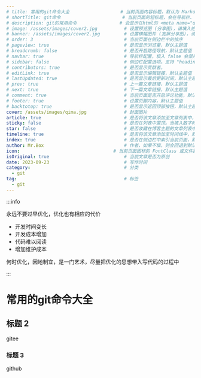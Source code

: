 ```yaml
---
# title: 常用的git命令大全                   # 当前页面内容标题，默认为 Markdown 文件中的第一个 h1 标签内容
# shortTitle: git命令                       # 当前页面的短标题，会在导航栏、侧边栏和路径导航中作为首选
# description: git的常用命令                # 会显示在html的 <meta name="description" content="git的常用命令">
# image: /assets/images/cover2.jpg          # 设置预览图 (分享图)，请填入绝对路径
# banner: /assets/images/cover2.jpg         # 设置横幅图片 (宽屏分享图)，请填入绝对路径
# order: 3                                  # 当前页面在侧边栏中的排序
# pageview: true                            # 是否显示浏览量，默认主题值
# breadcrumb: false                         # 是否开启路径导航，默认主题值
# navbar: true                              # 导航栏配置，填入 false 会禁用导航栏
# sidebar: false                            # 侧边栏配置选项。支持 "heading" 或 false
# contributors: true                        # 是否显示贡献者。
# editLink: true                            # 是否显示编辑链接，默认主题值
# lastUpdated: true                         # 是否显示最后更新时间，默认主题值
# prev: true                                # 上一篇文章链接，默认主题值
# next: true                                # 下一篇文章链接，默认主题值
# comment: true                             # 当前页面是否开启评论功能，默认主题值
# footer: true                              # 设置页脚内容，默认主题值
# backtotop: true                           # 是否显示返回顶部按钮，默认主题值
cover: /assets/images/qima.jpg              # 封面图片
article: true                               # 是否将该文章添加至文章列表中，默认true
sticky: false                               # 是否在列表中置顶。当填入数字时，数字越大，排名越靠前 ，默认false
star: false                                 # 是否收藏在博客主题的文章列表中。当填入数字时，数字越大，排名越靠前，默认false。
timeline: true                              # 是否将该文章添加至时间线中，默认true
index: true                                 # 是否在侧边栏中索引当前页面，默认true
author: Mr.Box                              # 作者，如果不填，则会回退到默认作者
icon:                                   # 当前页面图标的 FontClass 或文件路径
isOriginal: true                            # 当前文章是否为原创
date: 2023-09-23                            # 写作时间
category:                                   # 分类
  - git
tag:                                        # 标签
  - git
---
```


:::info

永远不要过早优化，优化也有相应的代价

- 开发时间变长
- 开发成本增加
- 代码难以阅读
- 增加维护成本

何时优化，因地制宜，是一门艺术，尽量把优化的思想带入写代码的过程中

:::

<!-- more -->

# 常用的git命令大全

## 标题 2

gitee

### 标题 3

github
 